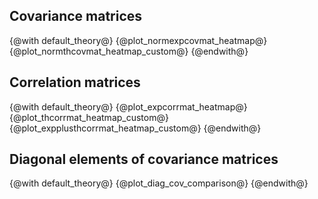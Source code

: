 Covariance matrices
-------------------
{@with default_theory@}
   {@plot_normexpcovmat_heatmap@}
   {@plot_normthcovmat_heatmap_custom@}
{@endwith@}

Correlation matrices
--------------------
{@with default_theory@}
   {@plot_expcorrmat_heatmap@}
   {@plot_thcorrmat_heatmap_custom@}
   {@plot_expplusthcorrmat_heatmap_custom@}
{@endwith@}

Diagonal elements of covariance matrices
----------------------------------------
{@with default_theory@}
   {@plot_diag_cov_comparison@}
{@endwith@}



